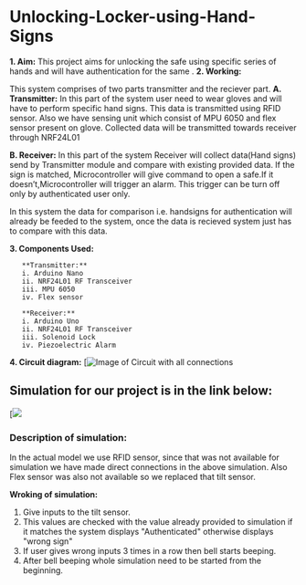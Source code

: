 # Unlocking-Locker-using-Hand-Signs

**1. Aim:**
   This project aims for unlocking the safe using specific series of hands and will have authentication for the same 
   .
**2. Working:**

  This system comprises of two parts transmitter and the reciever part.
  **A. Transmitter:**
      In this part of the system user need to wear gloves and will have to perform specific hand signs.
      This data is transmitted using RFID sensor. Also we have sensing unit which consist of MPU 6050 and flex sensor present on glove.
      Collected data will be transmitted towards receiver through NRF24L01 
      
  **B. Receiver:**
        In this part of the system Receiver will collect data(Hand signs) send by Transmitter module and compare with existing provided data.
        If the sign is matched, Microcontroller will give command to open a safe.If it doesn’t,Microcontroller will trigger an alarm.
        This trigger can be turn off only by authenticated user only.

  In this system the data for comparison i.e. handsigns for authentication will already be feeded to the system, once the data is recieved
  system just has to compare with this data.
  
  
  **3. Components Used:**
       
       **Transmitter:**
       i. Arduino Nano
       ii. NRF24L01 RF Transceiver
       iii. MPU 6050
       iv. Flex sensor
       
       **Receiver:**
       i. Arduino Uno
       ii. NRF24L01 RF Transceiver
       iii. Solenoid Lock
       iv. Piezoelectric Alarm
       
  
  **4. Circuit diagram:**
  [![Image of Circuit with all connections]()
  
  
## Simulation for our project is in the link below:

[![](https://www.tinkercad.com/embed/6cQAeb9IcAR?editbtn=1 "")

### Description of simulation:
In the actual model we use RFID sensor, since that was not available for simulation we have made direct connections in the above simulation.
Also Flex sensor was also not available so we replaced that tilt sensor.

**Wroking of simulation:**

1. Give inputs to the tilt sensor.
2. This values are checked with the value already provided to simulation if it matches the system displays "Authenticated" otherwise displays "wrong sign"
3. If user gives wrong inputs 3 times in a row then bell starts beeping.
4. After bell beeping whole simulation need to be started from the beginning.
